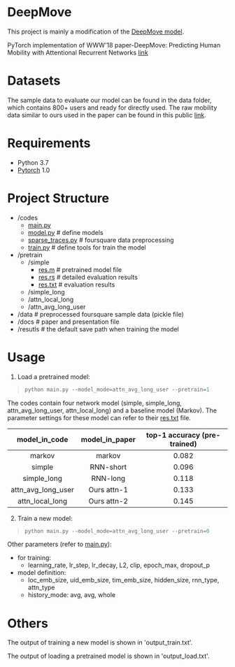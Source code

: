 # DeepMove

This project is mainly a modification of the [DeepMove model](https://github.com/vonfeng/DeepMove).

PyTorch implementation of WWW'18  paper-DeepMove: Predicting Human Mobility with Attentional Recurrent Networks [link](https://dl.acm.org/citation.cfm?id=3178876.3186058)

# Datasets

The sample data to evaluate our model can be found in the data folder, which contains 800+ users and ready for directly used. The raw mobility data similar to ours used in the paper can be found in this public [link](https://sites.google.com/site/yangdingqi/home/foursquare-dataset).

# Requirements

- Python 3.7
- [Pytorch](https://pytorch.org/get-started/locally/) 1.0

# Project Structure

- /codes
    - [main.py](https://github.com/bugczw/DeepMove/blob/master/codes/main.py)
    - [model.py](https://github.com/bugczw/DeepMove/blob/master/codes/model.py) # define models
    - [sparse_traces.py](https://github.com/bugczw/DeepMove/blob/master/codes/sparse_traces.py) # foursquare data preprocessing 
    - [train.py](https://github.com/bugczw/DeepMove/blob/master/codes/train.py) # define tools for train the model
- /pretrain
    - /simple
        - [res.m](https://github.com/bugczw/DeepMove/blob/master/pretrain/simple/res.m) # pretrained model file
        - [res.rs](https://github.com/bugczw/DeepMove/blob/master/pretrain/simple/res.rs) # detailed evaluation results
        - [res.txt](https://github.com/bugczw/DeepMove/blob/master/pretrain/simple/res.txt) # evaluation results
    - /simple_long
    - /attn_local_long
    - /attn_avg_long_user
- /data # preprocessed foursquare sample data (pickle file)
- /docs # paper and presentation file
- /resutls # the default save path when training the model

# Usage

1. Load a pretrained model:
> ```python
> python main.py --model_mode=attn_avg_long_user --pretrain=1
> ```

The codes contain four network model (simple, simple_long, attn_avg_long_user, attn_local_long) and a baseline model (Markov). The parameter settings for these model can refer to their [res.txt](https://github.com/bugczw/DeepMove/blob/master/pretrain/simple/res.txt) file.

|model_in_code | model_in_paper | top-1 accuracy (pre-trained)|
:---: |:---:|:---:
|markov | markov | 0.082|
|simple | RNN-short | 0.096|
|simple_long | RNN-long | 0.118|
|attn_avg_long_user | Ours attn-1 | 0.133|
|attn_local_long | Ours attn-2 | 0.145|

2. Train a new model:
> ```python
> python main.py --model_mode=attn_avg_long_user --pretrain=0
> ```

Other parameters (refer to [main.py](https://github.com/bugczw/DeepMove/blob/master/codes/main.py)):
- for training: 
    - learning_rate, lr_step, lr_decay, L2, clip, epoch_max, dropout_p
- model definition: 
    - loc_emb_size, uid_emb_size, tim_emb_size, hidden_size, rnn_type, attn_type
    - history_mode: avg, avg, whole

# Others

The output of training a new model is shown in 'output_train.txt'.

The output of loading a pretrained model is shown in 'output_load.txt'.